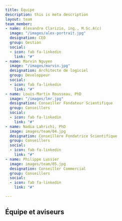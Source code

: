 ```yaml
---
title: Équipe
description: this is meta description
layout: team
team_member:
- name: Alexandre Clarizio, ing., M.Sc.A(c)
  image: "/images/alex-portrait.jpg"
  designation: CEO
  group: Gestion
  social:
  - icon: fab fa-linkedin
    link: "#"
- name: Marvin Nguyen
  image: "/images/marvin.jpg"
  designation: Architecte de logiciel
  group: Developpeur
  social:
  - icon: fab fa-linkedin
    link: "#"
- name: Louis-Martin Rousseau, PhD
  image: "/images/lmr.jpg"
  designation: Conseiller Fondateur Scientifique
  group: Conseillers
  social:
  - icon: fab fa-linkedin
    link: "#"
- name: Nadia Lahrichi, PhD
  image: images/team/04.jpg
  designation: Conseillère Fondatrice Scientifique
  group: Conseillers
  social:
  - icon: fab fa-linkedin
    link: "#"
- name: Philippe Lussier
  image: images/team/05.jpg
  designation: Conseiller Commercial
  group: Conseillers
  social:
  - icon: fab fa-linkedin
    link: "#"

---
```

## Équipe et aviseurs
